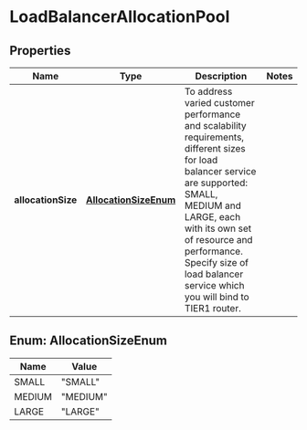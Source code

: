 # LoadBalancerAllocationPool

## Properties
Name | Type | Description | Notes
------------ | ------------- | ------------- | -------------
**allocationSize** | [**AllocationSizeEnum**](#AllocationSizeEnum) | To address varied customer performance and scalability requirements, different sizes for load balancer service are supported: SMALL, MEDIUM and LARGE, each with its own set of resource and performance. Specify size of load balancer service which you will bind to TIER1 router.  | 

<a name="AllocationSizeEnum"></a>
## Enum: AllocationSizeEnum
Name | Value
---- | -----
SMALL | &quot;SMALL&quot;
MEDIUM | &quot;MEDIUM&quot;
LARGE | &quot;LARGE&quot;

